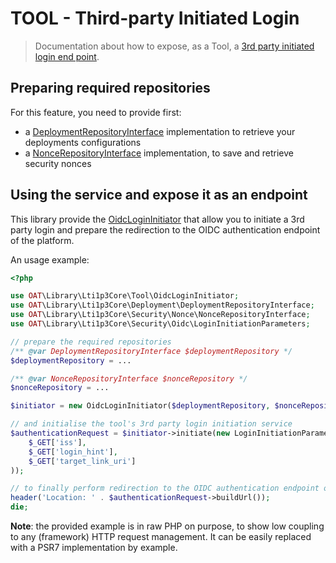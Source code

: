# TOOL - Third-party Initiated Login

> Documentation about how to expose, as a Tool, a [3rd party initiated login end point](https://www.imsglobal.org/spec/security/v1p0/#step-1-third-party-initiated-login).

## Preparing required repositories

For this feature, you need to provide first:
-  a [DeploymentRepositoryInterface](../../src/Deployment/DeploymentRepositoryInterface.php) implementation to retrieve your deployments configurations
-  a [NonceRepositoryInterface](../../src/Security/Nonce/NonceRepositoryInterface.php) implementation, to save and retrieve security nonces

## Using the service and expose it as an endpoint

This library provide the [OidcLoginInitiator](../../src/Tool/OidcLoginInitiator.php) that allow you to initiate a 3rd party login and prepare the redirection to the OIDC authentication endpoint of the platform.

An usage example:

```php
<?php

use OAT\Library\Lti1p3Core\Tool\OidcLoginInitiator;
use OAT\Library\Lti1p3Core\Deployment\DeploymentRepositoryInterface;
use OAT\Library\Lti1p3Core\Security\Nonce\NonceRepositoryInterface;
use OAT\Library\Lti1p3Core\Security\Oidc\LoginInitiationParameters;

// prepare the required repositories
/** @var DeploymentRepositoryInterface $deploymentRepository */
$deploymentRepository = ...

/** @var NonceRepositoryInterface $nonceRepository */
$nonceRepository = ...

$initiator = new OidcLoginInitiator($deploymentRepository, $nonceRepository);

// and initialise the tool's 3rd party login initiation service
$authenticationRequest = $initiator->initiate(new LoginInitiationParameters(
    $_GET['iss'],
    $_GET['login_hint'],
    $_GET['target_link_uri']
));

// to finally perform redirection to the OIDC authentication endpoint of the platform
header('Location: ' . $authenticationRequest->buildUrl());
die;
```

**Note**: the provided example is in raw PHP on purpose, to show low coupling to any (framework) HTTP request management. It can be easily replaced with a PSR7 implementation by example.